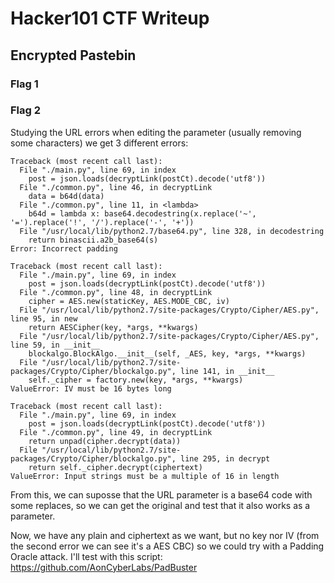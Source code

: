 # Hacker101 CTF Writeup

## Encrypted Pastebin

### Flag 1

### Flag 2
Studying the URL errors when editing the parameter (usually removing some characters) we get 3 different errors:
```
Traceback (most recent call last):
  File "./main.py", line 69, in index
    post = json.loads(decryptLink(postCt).decode('utf8'))
  File "./common.py", line 46, in decryptLink
    data = b64d(data)
  File "./common.py", line 11, in <lambda>
    b64d = lambda x: base64.decodestring(x.replace('~', '=').replace('!', '/').replace('-', '+'))
  File "/usr/local/lib/python2.7/base64.py", line 328, in decodestring
    return binascii.a2b_base64(s)
Error: Incorrect padding
```
```
Traceback (most recent call last):
  File "./main.py", line 69, in index
    post = json.loads(decryptLink(postCt).decode('utf8'))
  File "./common.py", line 48, in decryptLink
    cipher = AES.new(staticKey, AES.MODE_CBC, iv)
  File "/usr/local/lib/python2.7/site-packages/Crypto/Cipher/AES.py", line 95, in new
    return AESCipher(key, *args, **kwargs)
  File "/usr/local/lib/python2.7/site-packages/Crypto/Cipher/AES.py", line 59, in __init__
    blockalgo.BlockAlgo.__init__(self, _AES, key, *args, **kwargs)
  File "/usr/local/lib/python2.7/site-packages/Crypto/Cipher/blockalgo.py", line 141, in __init__
    self._cipher = factory.new(key, *args, **kwargs)
ValueError: IV must be 16 bytes long
```
```
Traceback (most recent call last):
  File "./main.py", line 69, in index
    post = json.loads(decryptLink(postCt).decode('utf8'))
  File "./common.py", line 49, in decryptLink
    return unpad(cipher.decrypt(data))
  File "/usr/local/lib/python2.7/site-packages/Crypto/Cipher/blockalgo.py", line 295, in decrypt
    return self._cipher.decrypt(ciphertext)
ValueError: Input strings must be a multiple of 16 in length
```

From this, we can suposse that the URL parameter is a base64 code with some replaces, so we can get the original and test that it also works as a parameter.

Now, we have any plain and ciphertext as we want, but no key nor IV (from the second error we can see it's a AES CBC) so we could try with a Padding Oracle attack.
I'll test with this script:
https://github.com/AonCyberLabs/PadBuster
